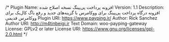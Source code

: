 /*
Plugin Name: افزونه پرداخت پی‌پینگ نسخه اصلاح شده
Version: 1.1
Description: افزونه درگاه پرداخت پی‌پینگ برای ووکامرس با گزینه‌های جدید و رفع باگ کال‌بک برای ووکامرس قدیمی
Plugin URI: https://www.payping.ir/
Author: Rick Sanchez
Author URI: http://m4tinbeigi.ir
Text Domain: woo-payping-gateway
License: GPLv2 or later
License URI: https://www.gnu.org/licenses/gpl-2.0.html
*/
